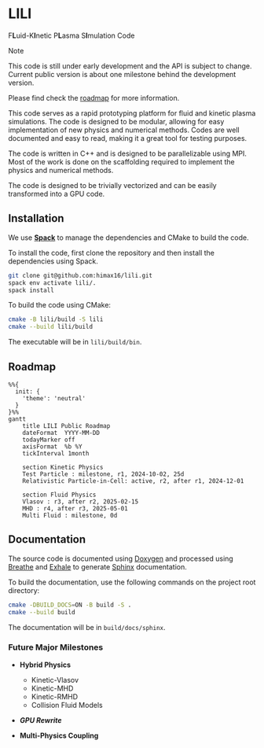 # LILI

F**L**uid-K**I**netic P**L**asma S**I**mulation Code

>[!NOTE]
> This code is still under early development and the API is subject to change. Current public version is about one milestone behind the development version.
>
> Please find check the [roadmap](#roadmap) for more information.

This code serves as a rapid prototyping platform for fluid and kinetic plasma simulations. The code is designed to be modular, allowing for easy implementation of new physics and numerical methods. Codes are well documented and easy to read, making it a great tool for testing purposes.

The code is written in C++ and is designed to be parallelizable using MPI. Most of the work is done on the scaffolding required to implement the physics and numerical methods.

The code is designed to be trivially vectorized and can be easily transformed into a GPU code.

## Installation

We use [**Spack**](https://github.com/spack/spack) to manage the dependencies and CMake to build the code.

To install the code, first clone the repository and then install the dependencies using Spack.

```bash
git clone git@github.com:himax16/lili.git
spack env activate lili/.
spack install
```

To build the code using CMake:

```bash
cmake -B lili/build -S lili
cmake --build lili/build
```

The executable will be in `lili/build/bin`.

## Roadmap

```mermaid
%%{
  init: {
    'theme': 'neutral'
  }
}%%
gantt
    title LILI Public Roadmap
    dateFormat  YYYY-MM-DD
    todayMarker off
    axisFormat  %b %Y
    tickInterval 1month

    section Kinetic Physics
    Test Particle : milestone, r1, 2024-10-02, 25d
    Relativistic Particle-in-Cell: active, r2, after r1, 2024-12-01

    section Fluid Physics
    Vlasov : r3, after r2, 2025-02-15
    MHD : r4, after r3, 2025-05-01
    Multi Fluid : milestone, 0d
```

## Documentation

The source code is documented using [Doxygen](https://www.doxygen.nl/) and processed using [Breathe](https://breathe.readthedocs.io/) and [Exhale](https://exhale.readthedocs.io/) to generate [Sphinx](https://www.sphinx-doc.org/) documentation.

To build the documentation, use the following commands on the project root directory:

```bash
cmake -DBUILD_DOCS=ON -B build -S .
cmake --build build
```

The documentation will be in `build/docs/sphinx`.

### Future Major Milestones

* **Hybrid Physics**
  * Kinetic-Vlasov
  * Kinetic-MHD
  * Kinetic-RMHD
  * Collision Fluid Models

* **_GPU Rewrite_**

* **Multi-Physics Coupling**
